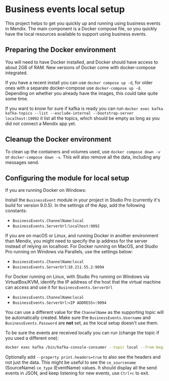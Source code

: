 # Business events local setup

This project helps to get you quickly up and running using business events in Mendix.
The main component is a Docker compose file, so you quickly have the local resources available to support using business events.

## Preparing the Docker environment

You will need to have Docker installed, and Docker should have access to about 2GB of RAM.
New versions of Docker come with docker-compose integrated.

If you have a recent install you can use `docker compose up -d`, for older ones with a separate docker-compose use `docker-compose up -d`.
Depending on whether you already have the images, this could take quite some time.

If you want to know for sure if kafka is ready you can run `docker exec kafka kafka-topics --list --exclude-internal --bootstrap-server localhost:19092` it list all the topics, which should be empty as long as you did not connect a Mendix app yet.

## Cleanup the Docker environment

To clean up the containers and volumes used, use `docker compose down -v` or `docker-compose down -v`.
This will also remove all the data, including any messages send.

## Configuring the module for local setup

If you are running Docker on Windows:

Install the `BusinessEvent` module in your project in Studio Pro (currently it's build for version 9.0.5).
In the settings of the App, add the following constants:

- `BusinessEvents.ChannelName`:`local`
- `BusinessEvents.ServerUrl`:`localhost:9092`

If you are on macOS or Linux, and running Docker in another environment than Mendix, you might need to specify the ip address for the server instead of relying on localhost.
For Docker running on MacOS, and Studio Pro running on Windows via Parallels, use the settings below:

- `BusinessEvents.ChannelName`:`local`
- `BusinessEvents.ServerUrl`:`10.211.55.2:9094`

For Docker running on Linux, with Studio Pro running on Windows via VirtualBox/KVM, identify the IP address of the host that the virtual machine can access and use it for `BusinessEvents.ServerUrl`

- `BusinessEvents.ChannelName`:`local`
- `BusinessEvents.ServerUrl`:`<IP ADDRESS>:9094`

You can use a different value for the `ChannelName` as the supporting topic will be automatically created.
Make sure the `BusinessEvents.Username` and `BusinessEvents.Password` are **not** set, as the local setup doesn't use them.

To be sure the events are received locally you can run (change the topic if you used a different one):

```bash
docker exec kafka /bin/kafka-console-consumer --topic local --from-beginning --bootstrap-server kafka:19092
```

Optionally add `--property print.headers=true` to also see the headers and not just the data.
This might be useful to see the `ce_sourcename` (SourceName) `ce_type` (EventName) values.
It should display all the send events in JSON, and keep listening for new events, use `Ctrl+c` to exit.
